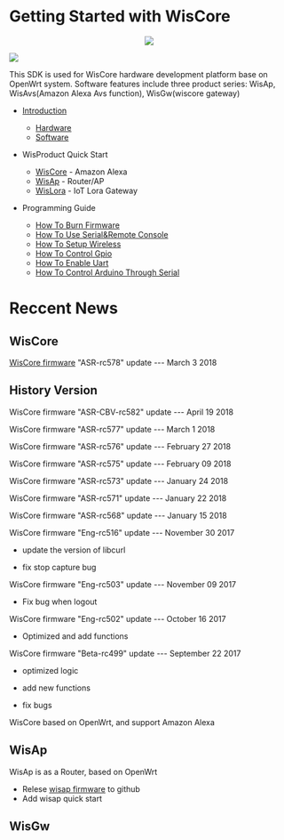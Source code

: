 # Getting Started with WisCore
<div align=center><img src="https://github.com/RAKWireless/wiscore/raw/master/img/inf_reg_wiscore.png"/></div>

![](https://github.com/RAKWireless/wiscore/raw/master/img/inf_reg_pic1.png)

This SDK is used for WisCore hardware development platform base on OpenWrt system. Software features include three product series: WisAp, WisAvs(Amazon Alexa Avs function), WisGw(wiscore gateway)

* [Introduction](Introduction.md)
  * [Hardware](Introduction.md#hardware)
  * [Software](Introduction.md#software) 

* WisProduct Quick Start
  * [WisCore](../../wiki/WisCore) - Amazon Alexa
  * [WisAp](../../wiki/WisAp) - Router/AP
  * [WisLora](../../wiki/WisLora) - IoT Lora Gateway


* Programming Guide 

 	- [How To Burn Firmware](https://github.com/RAKWireless/wiscore/wiki/Burn-firmware-to-MT762x-Board)
	- [How To Use Serial&Remote Console](https://github.com/RAKWireless/wiscore/wiki/Access-serial-console)
	- [How To Setup Wireless](https://github.com/RAKWireless/wiscore/wiki/Setup-Wireless)
	- [How To Control Gpio](https://github.com/RAKWireless/wiscore/wiki/Control-Gpio)
	- [How To Enable Uart](https://github.com/RAKWireless/WisCore/wiki/Introduce-uart)
	- [How To Control Arduino Through Serial](https://github.com/RAKWireless/wiscore/wiki/Control-Arduino-Through-Serial)


# Reccent News

## WisCore

[WisCore firmware](https://github.com/RAKWireless/WisCore/tree/master/release/wiscore) "ASR-rc578" update --- March 3 2018

## History Version

WisCore firmware "ASR-CBV-rc582" update --- April 19 2018

WisCore firmware "ASR-rc577" update --- March 1 2018

WisCore firmware "ASR-rc576" update --- February 27 2018

WisCore firmware "ASR-rc575" update --- February 09 2018

WisCore firmware "ASR-rc573" update --- January 24 2018

WisCore firmware "ASR-rc571" update --- January 22 2018

WisCore firmware "ASR-rc568" update --- January 15 2018

WisCore firmware "Eng-rc516" update --- November 30 2017

* update the version of libcurl

* fix stop capture bug

WisCore firmware "Eng-rc503" update --- November 09 2017

* Fix bug when logout

WisCore firmware "Eng-rc502" update --- October 16 2017

* Optimized and add functions

WisCore firmware "Beta-rc499" update --- September 22 2017

+ optimized logic

+ add new functions
	
+ fix bugs

WisCore based on OpenWrt, and support Amazon Alexa

## WisAp
WisAp is as a Router, based on OpenWrt

* Relese [wisap firmware](https://github.com/RAKWireless/wiscore/tree/master/release/wisap) to github
* Add wisap quick start

## WisGw
